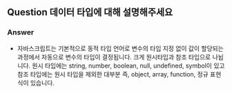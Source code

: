 ## Question 데이터 타입에 대해 설명해주세요

### Answer

- 자바스크립트는 기본적으로 동적 타입 언어로 변수의 타입 지정 없이 값이 할당되는 과정에서 자동으로 변수의 타입이 결정됩니다.
  크게 원시타입과 참조 타입으로 나뉩니다. 원시 타입에는 string, number, boolean, null, undefined, symbol이 있고
  참조 타입에는 원시 타입을 제외한 대부분 즉, object, array, function, 정규 표현식이 있습니다.
